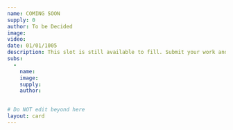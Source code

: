 ```yaml
---
name: COMING SOON
supply: 0
author: To be Decided
image: 
video: 
date: 01/01/1005
description: This slot is still available to fill. Submit your work and it could be yours.
subs: 
  -
    name: 
    image: 
    supply:    
    author: 
    

# Do NOT edit beyond here
layout: card
---
```

